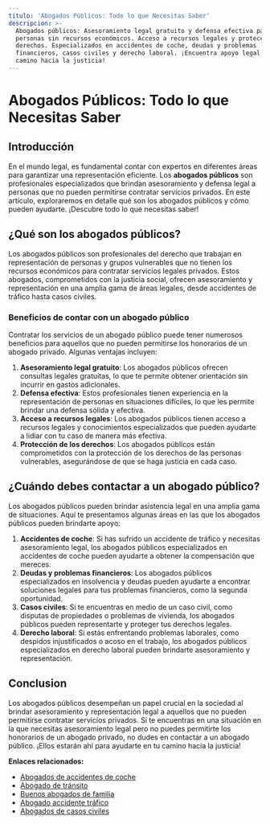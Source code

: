 ```yaml
---
titulo: 'Abogados Públicos: Todo lo que Necesitas Saber'
descripcion: >-
  Abogados públicos: Asesoramiento legal gratuito y defensa efectiva para
  personas sin recursos económicos. Acceso a recursos legales y protección de
  derechos. Especializados en accidentes de coche, deudas y problemas
  financieros, casos civiles y derecho laboral. ¡Encuentra apoyo legal en tu
  camino hacia la justicia!
---
```


# Abogados Públicos: Todo lo que Necesitas Saber

## Introducción

En el mundo legal, es fundamental contar con expertos en diferentes áreas para garantizar una representación eficiente. Los **abogados públicos** son profesionales especializados que brindan asesoramiento y defensa legal a personas que no pueden permitirse contratar servicios privados. En este artículo, exploraremos en detalle qué son los abogados públicos y cómo pueden ayudarte. ¡Descubre todo lo que necesitas saber!

## ¿Qué son los abogados públicos?

Los abogados públicos son profesionales del derecho que trabajan en representación de personas y grupos vulnerables que no tienen los recursos económicos para contratar servicios legales privados. Estos abogados, comprometidos con la justicia social, ofrecen asesoramiento y representación en una amplia gama de áreas legales, desde accidentes de tráfico hasta casos civiles.

### Beneficios de contar con un abogado público

Contratar los servicios de un abogado público puede tener numerosos beneficios para aquellos que no pueden permitirse los honorarios de un abogado privado. Algunas ventajas incluyen:

1. **Asesoramiento legal gratuito**: Los abogados públicos ofrecen consultas legales gratuitas, lo que te permite obtener orientación sin incurrir en gastos adicionales.
2. **Defensa efectiva**: Estos profesionales tienen experiencia en la representación de personas en situaciones difíciles, lo que les permite brindar una defensa sólida y efectiva.
3. **Acceso a recursos legales**: Los abogados públicos tienen acceso a recursos legales y conocimientos especializados que pueden ayudarte a lidiar con tu caso de manera más efectiva.
4. **Protección de los derechos**: Los abogados públicos están comprometidos con la protección de los derechos de las personas vulnerables, asegurándose de que se haga justicia en cada caso.

## ¿Cuándo debes contactar a un abogado público?

Los abogados públicos pueden brindar asistencia legal en una amplia gama de situaciones. Aquí te presentamos algunas áreas en las que los abogados públicos pueden brindarte apoyo:

1. **Accidentes de coche**: Si has sufrido un accidente de tráfico y necesitas asesoramiento legal, los abogados públicos especializados en accidentes de coche pueden ayudarte a obtener la compensación que mereces.
2. **Deudas y problemas financieros**: Los abogados públicos especializados en insolvencia y deudas pueden ayudarte a encontrar soluciones legales para tus problemas financieros, como la segunda oportunidad.
3. **Casos civiles**: Si te encuentras en medio de un caso civil, como disputas de propiedades o problemas de vivienda, los abogados públicos pueden representarte y proteger tus derechos legales.
4. **Derecho laboral**: Si estás enfrentando problemas laborales, como despidos injustificados o acoso en el trabajo, los abogados públicos especializados en derecho laboral pueden brindarte asesoramiento y representación.

## Conclusion

Los abogados públicos desempeñan un papel crucial en la sociedad al brindar asesoramiento y representación legal a aquellos que no pueden permitirse contratar servicios privados. Si te encuentras en una situación en la que necesitas asesoramiento legal pero no puedes permitirte los honorarios de un abogado privado, no dudes en contactar a un abogado público. ¡Ellos estarán ahí para ayudarte en tu camino hacia la justicia!

**Enlaces relacionados:**

- [Abogados de accidentes de coche](abogados-accidente-coche)
- [Abogado de tránsito](abogado-de-transito)
- [Buenos abogados de familia](buenos-abogados-de-familia)
- [Abogado accidente tráfico](abogado-accidente-trafico)
- [Abogados de casos civiles](abogados-de-casos-civiles)
